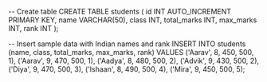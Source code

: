 -- Create table
CREATE TABLE students (
    id INT AUTO_INCREMENT PRIMARY KEY,
    name VARCHAR(50),
    class INT,
    total_marks INT,
    max_marks INT,
    rank INT
);

-- Insert sample data with Indian names and rank
INSERT INTO students (name, class, total_marks, max_marks, rank) VALUES
('Aarav', 8, 450, 500, 1),
('Aarav', 9, 470, 500, 1),
('Aadya', 8, 480, 500, 2),
('Advik', 9, 430, 500, 2),
('Diya', 9, 470, 500, 3),
('Ishaan', 8, 490, 500, 4),
('Mira', 9, 450, 500, 5);
